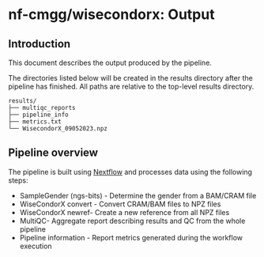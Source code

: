 # nf-cmgg/wisecondorx: Output

## Introduction

This document describes the output produced by the pipeline.

The directories listed below will be created in the results directory after the pipeline has finished. All paths are relative to the top-level results directory.

```
results/
├── multiqc_reports
├── pipeline_info
├── metrics.txt
└── WisecondorX_09052023.npz
```

## Pipeline overview

The pipeline is built using [Nextflow](https://www.nextflow.io/) and processes data using the following steps:

- SampleGender (ngs-bits) - Determine the gender from a BAM/CRAM file
- WiseCondorX convert - Convert CRAM/BAM files to NPZ files
- WiseCondorX newref- Create a new reference from all NPZ files
- MultiQC- Aggregate report describing results and QC from the whole pipeline
- Pipeline information - Report metrics generated during the workflow execution
